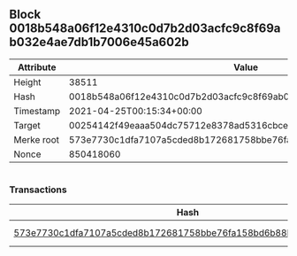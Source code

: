 ## Block 0018b548a06f12e4310c0d7b2d03acfc9c8f69ab032e4ae7db1b7006e45a602b

Attribute | Value
--- | ---
Height | 38511
Hash | 0018b548a06f12e4310c0d7b2d03acfc9c8f69ab032e4ae7db1b7006e45a602b
Timestamp | 2021-04-25T00:15:34+00:00
Target | 00254142f49eaaa504dc75712e8378ad5316cbcead634704b3734b6271167cc4
Merke root | 573e7730c1dfa7107a5cded8b172681758bbe76fa158bd6b88b9821d1fde4dc4
Nonce | 850418060

```

```

### Transactions

Hash | Amount
--- | ---
[573e7730c1dfa7107a5cded8b172681758bbe76fa158bd6b88b9821d1fde4dc4](573e7730c1dfa7107a5cded8b172681758bbe76fa158bd6b88b9821d1fde4dc4.md) | 10.00000000 SKEPTI 
